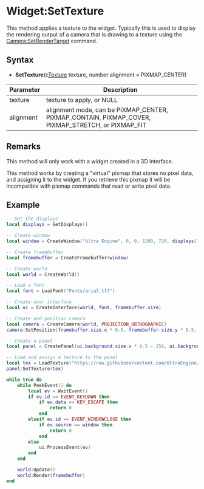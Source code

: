 # Widget:SetTexture

This method applies a texture to the widget. Typically this is used to display the rendering output of a camera that is drawing to a texture using the [Camera:SetRenderTarget](Camera_SetRenderTarget.md) command.

## Syntax

- **SetTexture**(c[Texture](Texture.md) texture, number alignment = PIXMAP_CENTER)

| Parameter | Description |
|---|---|
| texture | texture to apply, or NULL |
| alignment | alignment mode, can be PIXMAP_CENTER, PIXMAP_CONTAIN, PIXMAP_COVER, PIXMAP_STRETCH, or PIXMAP_FIT |

## Remarks

This method will only work with a widget created in a 3D interface.

This method works by creating a "virtual" pixmap that stores no pixel data, and assigning it to the widget. If you retrieve this pixmap it will be incompatible with pixmap commands that read or write pixel data.

## Example

```lua
-- Get the displays
local displays = GetDisplays()

-- Create window
local window = CreateWindow("Ultra Engine", 0, 0, 1280, 720, displays[1])

-- Create framebuffer
local framebuffer = CreateFramebuffer(window)

-- Create world
local world = CreateWorld()

-- Load a font
local font = LoadFont("Fonts/arial.ttf")

-- Create user interface
local ui = CreateInterface(world, font, framebuffer.size)

-- Create and position camera
local camera = CreateCamera(world, PROJECTION_ORTHOGRAPHIC)
camera:SetPosition(framebuffer.size.x * 0.5, framebuffer.size.y * 0.5, 0)

-- Create a panel
local panel = CreatePanel(ui.background.size.x * 0.5 - 256, ui.background.size.y * 0.5 - 256, 512, 512, ui.background)

-- Load and assign a texture to the panel
local tex = LoadTexture("https://raw.githubusercontent.com/UltraEngine/Documentation/master/Assets/Materials/Ground/river_small_rocks_diff_4k.dds")
panel:SetTexture(tex)

while true do
    while PeekEvent() do
        local ev = WaitEvent()
        if ev.id == EVENT_KEYDOWN then
            if ev.data == KEY_ESCAPE then
                return 0
            end
        elseif ev.id == EVENT_WINDOWCLOSE then
            if ev.source == window then
                return 0
            end
        else
            ui:ProcessEvent(ev)
        end
    end

    world:Update()
    world:Render(framebuffer)
end
```

